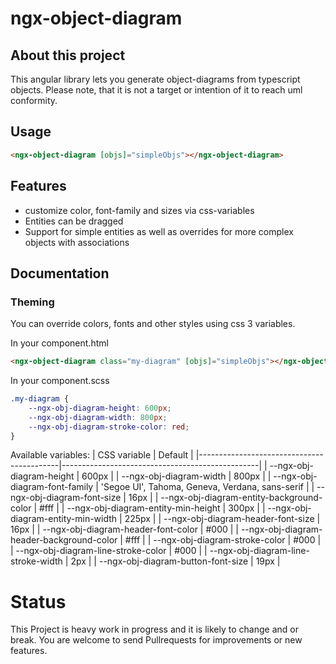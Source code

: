 # ngx-object-diagram

## About this project

This angular library lets you generate object-diagrams from typescript objects.
Please note, that it is not a target or intention of it to reach uml conformity.

## Usage

```html
<ngx-object-diagram [objs]="simpleObjs"></ngx-object-diagram>
```

## Features

- customize color, font-family and sizes via css-variables
- Entities can be dragged
- Support for simple entities as well as overrides for more complex objects with associations

## Documentation

### Theming
You can override colors, fonts and other styles using css 3 variables.

In your component.html
``` html
<ngx-object-diagram class="my-diagram" [objs]="simpleObjs"></ngx-object-diagram>
```

In your component.scss
``` scss
.my-diagram {
    --ngx-obj-diagram-height: 600px;
    --ngx-obj-diagram-width: 800px;
    --ngx-obj-diagram-stroke-color: red;
}
```

Available variables:
| CSS variable                              | Default                                         |
|-------------------------------------------|-------------------------------------------------|
| --ngx-obj-diagram-height                  | 600px                                           |
| --ngx-obj-diagram-width                   | 800px                                           |
| --ngx-obj-diagram-font-family             | 'Segoe UI', Tahoma, Geneva, Verdana, sans-serif |
| --ngx-obj-diagram-font-size               | 16px                                            |
| --ngx-obj-diagram-entity-background-color | #fff                                            |
| --ngx-obj-diagram-entity-min-height       | 300px                                           |
| --ngx-obj-diagram-entity-min-width        | 225px                                           |
| --ngx-obj-diagram-header-font-size        | 16px                                            |
| --ngx-obj-diagram-header-font-color       | #000                                            |
| --ngx-obj-diagram-header-background-color | #fff                                            |
| --ngx-obj-diagram-stroke-color            | #000                                            |
| --ngx-obj-diagram-line-stroke-color       | #000                                            |
| --ngx-obj-diagram-line-stroke-width       | 2px                                             |
| --ngx-obj-diagram-button-font-size        | 19px                                            |

# Status

This Project is heavy work in progress and it is likely to change and or break.
You are welcome to send Pullrequests for improvements or new features.
